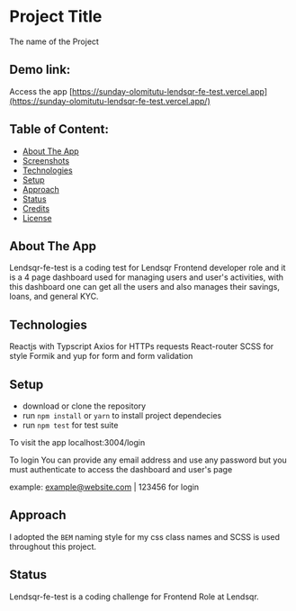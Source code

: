 # Project Title

The name of the Project

## Demo link:

Access the app [https://sunday-olomitutu-lendsqr-fe-test.vercel.app](https://sunday-olomitutu-lendsqr-fe-test.vercel.app/)

## Table of Content:

- [About The App](#about-the-app)
- [Screenshots](#screenshots)
- [Technologies](#technologies)
- [Setup](#setup)
- [Approach](#approach)
- [Status](#status)
- [Credits](#credits)
- [License](#license)

## About The App

Lendsqr-fe-test is a coding test for Lendsqr Frontend developer role and it is a 4 page dashboard used for managing users and user's activities, with this dashboard one can get all the users and also manages their savings, loans, and general KYC.

## Technologies

Reactjs with Typscript
Axios for HTTPs requests
React-router
SCSS for style
Formik and yup for form and form validation

## Setup

- download or clone the repository
- run `npm install` or `yarn` to install project dependecies
- run `npm test` for test suite

To visit the app
localhost:3004/login

To login
You can provide any email address and use any password but you must authenticate to access the dashboard and user's page

example: example@website.com | 123456 for login

## Approach

I adopted the `BEM` naming style for my css class names and SCSS is used throughout this project.

## Status

Lendsqr-fe-test is a coding challenge for Frontend Role at Lendsqr.
